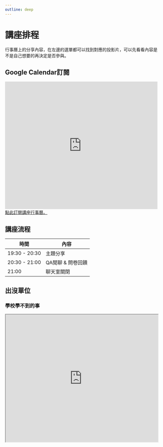 ```yaml
---
outline: deep
---
```


# 講座排程

行事曆上的分享內容，在左邊的選單都可以找到對應的投影片，可以先看看內容是不是自己想要的再決定是否參與。

## Google Calendar訂閱

<iframe src="https://calendar.google.com/calendar/embed?height=600&wkst=2&bgcolor=%23ffffff&ctz=Asia%2FTaipei&showPrint=0&showDate=1&showTabs=0&showCalendars=0&showTz=0&showTitle=0&hl=zh_TW&src=ZTlkYmE0YWQyYTBhNzEyZjgwMDZhZmE3NWI1NTM5MjllMjg2MWJjYmU1MTFlNmMzYzEyNWU2YTcwMmQ3NzNkZEBncm91cC5jYWxlbmRhci5nb29nbGUuY29t&src=emgtdHcudGFpd2FuI2hvbGlkYXlAZ3JvdXAudi5jYWxlbmRhci5nb29nbGUuY29t&color=%23E4C441&color=%234285F4" style="border-width:0" width="100%" height="420" frameborder="0" scrolling="no"></iframe>
<a href="https://calendar.google.com/calendar/u/0?cid=ZTlkYmE0YWQyYTBhNzEyZjgwMDZhZmE3NWI1NTM5MjllMjg2MWJjYmU1MTFlNmMzYzEyNWU2YTcwMmQ3NzNkZEBncm91cC5jYWxlbmRhci5nb29nbGUuY29t" target="_blank">點此訂閱講座行事曆。</a>

## 講座流程

<table>
    <thead>
        <tr>
            <th>時間</th>
            <th>內容</th>
        </tr>
    </thead>
    <tbody>
        <tr>
            <td>
                19:30 - 20:30
            </td>
            <td>主題分享</td>
        </tr>
        <tr>
            <td>
                20:30 - 21:00
            </td>
            <td>QA閒聊 & 問卷回饋</td>
        </tr>
        <tr>
            <td>
                21:00
            </td>
            <td>聊天室關閉</td>
        </tr>
    </tbody>
</table>

## 出沒單位

### 學校學不到的事

<iframe src="https://www.accupass.com/organizer/detail/1907301409538062502000" width="100%" height="420px"></iframe>

<style lang="scss" scoped>
iframe {
    background: white;
}
.schedule__image {
    width: 100%;
}
</style>